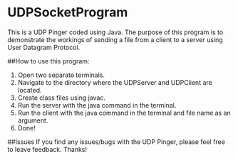 # UDPSocketProgram

This is a UDP Pinger coded using Java. The purpose of this program is to demonstrate the workings of sending
a file from a client to a server using User Datagram Protocol.

##How to use this program:

1. Open two separate terminals.
2. Navigate to the directory where the UDPServer and UDPClient are located.
3. Create class files using javac.
4. Run the server with the java command in the terminal.
5. Run the client with the java command in the terminal and file name as an argument.
6. Done!

##Issues
If you find any issues/bugs with the UDP Pinger, please feel free to leave feedback. Thanks!

